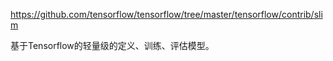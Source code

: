 https://github.com/tensorflow/tensorflow/tree/master/tensorflow/contrib/slim

基于Tensorflow的轻量级的定义、训练、评估模型。

